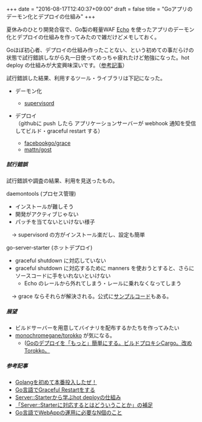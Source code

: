 +++
date = "2016-08-17T12:40:37+09:00"
draft = false
title = "Goアプリのデーモン化とデプロイの仕組み"
+++

夏休みのひとり開発合宿で、Go製の軽量WAF [Echo](https://echo.labstack.com/) を使ったアプリのデーモン化とデプロイの仕組みを作ってみたので雑だけどメモしておく。

<!--more-->

Goほぼ初心者、デプロイの仕組み作ったことない、という初めての事だらけの状態で試行錯誤しながら丸一日使ってめっちゃ疲れたけど勉強になった。hot deploy の仕組みが大変興味深いです。（[参考記事](#参考記事:c89a01ea34ec3d3b965d2855f1d3c3d0)）

試行錯誤した結果、利用するツール・ライブラリは下記になった。

- デーモン化
  - [supervisord](http://supervisord.org/)

- デプロイ  
（githubに push したら アプリケーションサーバーが webhook 通知を受信してビルド・graceful restart する）
  - [facebookgo/grace](https://github.com/facebookgo/grace)
  - [mattn/gost](https://github.com/mattn/gost)


##### 試行錯誤

試行錯誤や調査の結果、利用を見送ったもの。

daemontools (プロセス管理)

- インストールが難しそう
- 開発がアクティブじゃない
- パッチを当てないといけない様子

　→ supervisord の方がインストール楽だし、設定も簡単

go-server-starter (ホットデプロイ)

- graceful shutdown に対応していない
- graceful shutdown に対応するために manners を使おうとすると、さらにソースコードに手をいれないといけない
  - Echo のレールから外れてしまう・レールに乗れなくなってしまう

　→ grace ならそれらが解決される。公式に[サンプルコード](https://echo.labstack.com/recipes/graceful-shutdown)もある。

##### 展望

- ビルドサーバーを用意してバイナリを配布するかたちを作ってみたい
- [monochromegane/torokko](https://github.com/monochromegane/torokko) が気になる。
  - ([Goのデプロイを「もっと」簡単にする。ビルドプロキシCargo。改めTorokko。](http://blog.monochromegane.com/blog/2015/08/16/deploy-golang-by-cargo/)


##### 参考記事

- [Golangを初めて本番投入したぜ！](http://blog.yusuke.be/entry/2016/01/18/111838)
- [Go言語でGraceful Restartをする](https://shogo82148.github.io/blog/2015/05/03/golang-graceful-restart/)
- [Server::Starterから学ぶhot deployの仕組み](http://blog.shibayu36.org/entry/2012/05/07/201556)
- [「Server::Starterに対応するとはどういうことか」の補足](http://blog.livedoor.jp/sonots/archives/40248661.html)
- [Go言語でWebAppの運用に必要なN個のこと](http://mattn.kaoriya.net/software/lang/go/20130918122901.htm)
